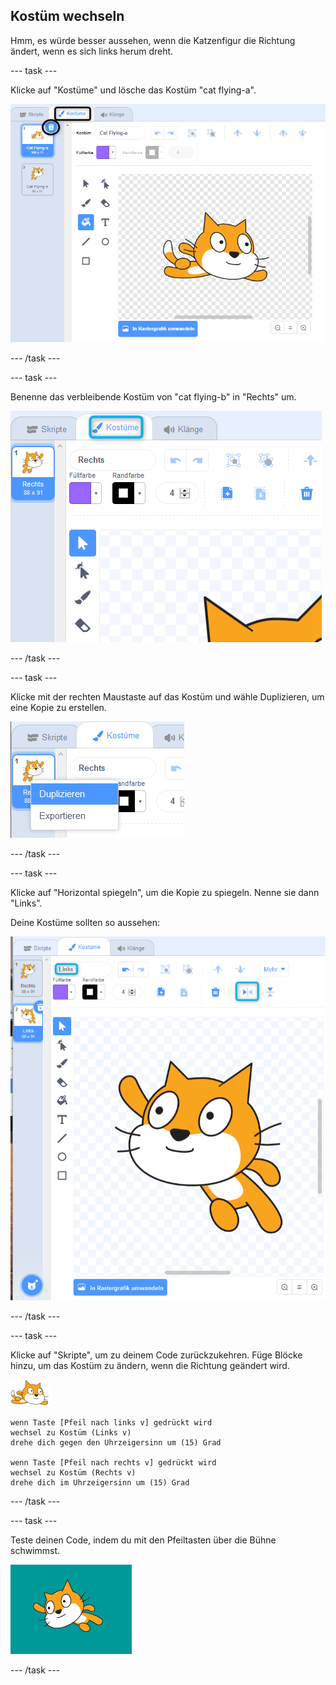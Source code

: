 ## Kostüm wechseln

Hmm, es würde besser aussehen, wenn die Katzenfigur die Richtung ändert, wenn es sich links herum dreht.

--- task ---

Klicke auf "Kostüme" und lösche das Kostüm "cat flying-a".

![Registerkarte Kostüme und Löschsymbol auf dem Kostüm hervorgehoben](images/swim-delete-a.png)

--- /task ---

--- task ---

Benenne das verbleibende Kostüm von "cat flying-b" in "Rechts" um.

![Name Rechts auf der Registerkarte Kostüme hervorgehoben](images/swim-costume-right.png)

--- /task ---

--- task ---

Klicke mit der rechten Maustaste auf das Kostüm und wähle Duplizieren, um eine Kopie zu erstellen.

![Kostümmenü mit hervorgehobenem Duplizieren](images/swim-costume-duplicate.png)

--- /task ---

--- task ---

Klicke auf "Horizontal spiegeln", um die Kopie zu spiegeln. Nenne sie dann "Links".

Deine Kostüme sollten so aussehen:

![neues Kostüm nach links blickend mit Flip-Symbol und hervorgehobenem Namen](images/swim-costume-left.png)

--- /task ---

--- task ---

Klicke auf "Skripte", um zu deinem Code zurückzukehren. Füge Blöcke hinzu, um das Kostüm zu ändern, wenn die Richtung geändert wird.

![Schwimmer Figur](images/swimmer-sprite.png)

```blocks3
wenn Taste [Pfeil nach links v] gedrückt wird 
wechsel zu Kostüm (Links v)
drehe dich gegen den Uhrzeigersinn um (15) Grad

wenn Taste [Pfeil nach rechts v] gedrückt wird 
wechsel zu Kostüm (Rechts v)
drehe dich im Uhrzeigersinn um (15) Grad
```

--- /task ---

--- task ---

Teste deinen Code, indem du mit den Pfeiltasten über die Bühne schwimmst.

![Figur nach links blickend](images/swim-test-left.png)

--- /task ---
